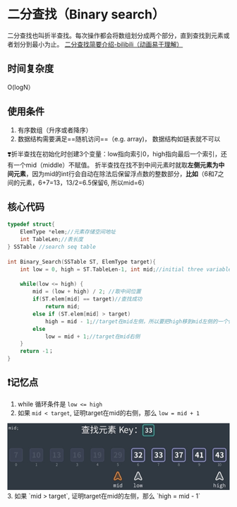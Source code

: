 # 二分查找（Binary search）
二分查找也叫折半查找。每次操作都会将数组划分成两个部分，直到查找到元素或者划分到最小为止。
<a href='https://www.bilibili.com/video/BV1Vw4m1Y7NQ/?spm_id_from=333.337.search-card.all.click&vd_source=9d8f6fe56371abfae7fe0a76b8a06bab' target="_blank">二分查找简要介绍-bilibili（动画易于理解）</a>
## 时间复杂度
O(logN） 
## 使用条件
1. 有序数组（升序或者降序）
2. 数据结构需要满足==随机访问==（e.g. array)， 数据结构如链表就不可以 

  ❣️折半查找在初始化时创建3个变量：low指向索引0，high指向最后一个索引，还有一个mid（middle）不赋值。
折半查找在找不到中间元素时就取**左侧元素为中间元素**，因为mid的int行会自动在除法后保留浮点数的整数部分，**比如**（6和7之间的元素，6+7=13，13/2=6.5保留6, 所以mid=6）
## 核心代码
```c++
typedef struct{
    ElemType *elem;//元素存储空间地址
    int TableLen;//表长度
} SSTable //search seq table

int Binary_Search(SSTable ST, ElemType target){
    int low = 0, high = ST.TableLen-1, int mid;//initial three variables

    while(low <= high) {
        mid = (low + high) / 2; //取中间位置
        if(ST.elem[mid] == target)//查找成功
            return mid;
        else if (ST.elem[mid] > target)
            high = mid - 1;//target在mid左侧，所以要把high移到mid左侧的一个位置
        else
            low = mid + 1;//target在mid右侧
    }
    return -1；
}
```
## ❗记忆点
1. while 循环条件是 `low <= high`
2. 如果 `mid < target`, 证明target在mid的右侧，那么 `low = mid + 1 `
<img src='../image/binary-search-img1.png'>
3. 如果 `mid > target`, 证明target在mid的左侧，那么 `high = mid - 1`